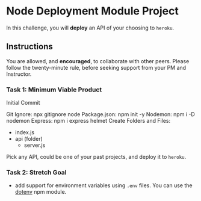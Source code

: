 # Node Deployment Module Project

In this challenge, you will **deploy** an API of your choosing to `heroku`.

## Instructions

You are allowed, and **encouraged**, to collaborate with other peers. Please follow the twenty-minute rule, before seeking support from your PM and Instructor.

### Task 1: Minimum Viable Product

Initial Commit

Git Ignore: npx gitignore node 
Package.json: npm init -y
Nodemon: npm i -D nodemon
Express: npm i express helmet
Create Folders and Files: 
  - index.js
  - api (folder)
    - server.js


Pick any API, could be one of your past projects, and deploy it to `heroku`.

### Task 2: Stretch Goal

- add support for environment variables using `.env` files. You can use the [dotenv](https://www.npmjs.com/package/dotenv) npm module.
